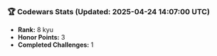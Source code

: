 ### 🏆 Codewars Stats (Updated: 2025-04-24 14:07:00 UTC)

- **Rank:** 8 kyu
- **Honor Points:** 3
- **Completed Challenges:** 1
